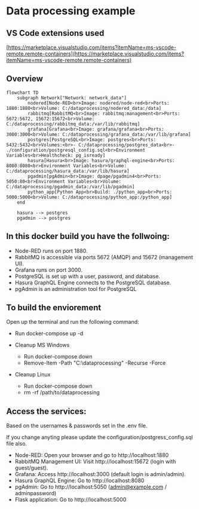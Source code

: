 # Data processing example

## VS Code extensions used

[https://marketplace.visualstudio.com/items?itemName=ms-vscode-remote.remote-containers](https://marketplace.visualstudio.com/items?itemName=ms-vscode-remote.remote-containers)


## Overview
```mermaid
flowchart TD
    subgraph Network["Network: network_data"]
        nodered[Node-RED<br>Image: nodered/node-red<br>Ports: 1880:1880<br>Volume: C:/dataprocessing/nodered_data:/data]
        rabbitmq[RabbitMQ<br>Image: rabbitmq:management<br>Ports: 5672:5672, 15672:15672<br>Volume: C:/dataprocessing/rabbitmq_data:/var/lib/rabbitmq]
        grafana[Grafana<br>Image: grafana/grafana<br>Ports: 3000:3000<br>Volume: C:/dataprocessing/grafana_data:/var/lib/grafana]
        postgres[PostgreSQL<br>Image: postgres<br>Ports: 5432:5432<br>Volumes:<br>- C:/dataprocessing/postgres_data<br>- ./configuration/postgresql_config.sql<br>Environment Variables<br>Healthcheck: pg_isready]
        hasura[Hasura<br>Image: hasura/graphql-engine<br>Ports: 8080:8080<br>Environment Variables<br>Volume: C:/dataprocessing/hasura_data:/var/lib/hasura]
        pgadmin[pgAdmin<br>Image: dpage/pgadmin4<br>Ports: 5050:80<br>Environment Variables<br>Volume: C:/dataprocessing/pgadmin_data:/var/lib/pgadmin]
        python_app[Python App<br>Build: ./python_app<br>Ports: 5000:5000<br>Volume: C:/dataprocessing/python_app:/python_app]
    end

    hasura --> postgres
    pgadmin --> postgres

```

## In this docker build you have the follwoing:
- Node-RED runs on port 1880.
- RabbitMQ is accessible via ports 5672 (AMQP) and 15672 (management UI).
- Grafana runs on port 3000.
- PostgreSQL is set up with a user, password, and database.
- Hasura GraphQL Engine connects to the PostgreSQL database.
- pgAdmin is an administration tool for PostgreSQL

## To build the enviorement 
Open up the terminal and run the following command:
- Run docker-compose up -d 

- Cleanup MS Windows
  - Run docker-compose down
  - Remove-Item -Path "C:\dataprocessing" -Recurse -Force

- Cleanup Linux
  - Run docker-compose down
  - rm -rf /path/to/dataprocessing  


## Access the services:
Based on the usernames & passwords set in the .env file. 

If you change anyting please update the configuration/postgress_config.sql file also. 
- Node-RED: Open your browser and go to http://localhost:1880
- RabbitMQ Management UI: Visit http://localhost:15672 (login with guest/guest).
- Grafana: Access http://localhost:3000 (default login is admin/admin).
- Hasura GraphQL Engine: Go to http://localhost:8080
- pgAdmin: Go to http://localhost:5050  (admin@example.com / adminpassword) 
- Flask application: Go to http://localhost:5000 
